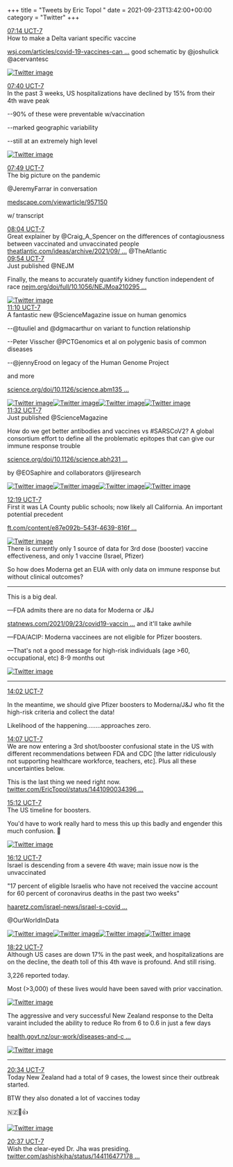 +++
title = "Tweets by Eric Topol " 
date = 2021-09-23T13:42:00+00:00
category = "Twitter"
+++
<div class="tweet"> 
<div class="profile"> 
<a href="https://twitter.com/erictopol/status/1441043402800304138" target="_blank" rel="noreferer">07:14 UCT-7</a> 
</div> 
<div class="content"> 
How to make a Delta variant specific vaccine

<a href="https://www.wsj.com/articles/covid-19-vaccines-can-be-updated-for-the-delta-variant-heres-how-11632399254" target="_blank" rel="noreferer">wsj.com/articles/covid-19-vaccines-can ...</a> 
 good schematic by @joshulick @acervantesc </div> 
<a href="/twitter/erictopol/images/E_-dT0yVgAkyiLh.jpg"  ><img src="/twitter/erictopol/images/E_-dT0yVgAkyiLh.jpg" alt="Twitter image" ></img></a></div> 
<div class="tweet"> 
<div class="profile"> 
<a href="https://twitter.com/erictopol/status/1441049745154138120" target="_blank" rel="noreferer">07:40 UCT-7</a> 
</div> 
<div class="content"> 
In the past 3 weeks, US hospitalizations have declined by 15% from their 4th wave peak

--90% of these were preventable w/vaccination

--marked geographic variability

--still at an extremely high level </div> 
<a href="/twitter/erictopol/images/E_-iBOpVgAQCumi.jpg"  ><img src="/twitter/erictopol/images/E_-iBOpVgAQCumi.jpg" alt="Twitter image" ></img></a></div> 
<div class="tweet"> 
<div class="profile"> 
<a href="https://twitter.com/erictopol/status/1441052116546580492" target="_blank" rel="noreferer">07:49 UCT-7</a> 
</div> 
<div class="content"> 
The big picture on the pandemic

@JeremyFarrar in conversation

<a href="https://www.medscape.com/viewarticle/957150" target="_blank" rel="noreferer">medscape.com/viewarticle/957150</a> 


w/ transcript</div> 
</div> 
<div class="tweet"> 
<div class="profile"> 
<a href="https://twitter.com/erictopol/status/1441055777339281413" target="_blank" rel="noreferer">08:04 UCT-7</a> 
</div> 
<div class="content"> 
Great explainer by @Craig_A_Spencer on the differences of contagiousness between vaccinated and unvaccinated people <a href="https://www.theatlantic.com/ideas/archive/2021/09/the-vaccinated-arent-just-as-likely-to-spread-covid/620161/" target="_blank" rel="noreferer">theatlantic.com/ideas/archive/2021/09/ ...</a> 
 @TheAtlantic</div> 
</div> 
<div class="tweet"> 
<div class="profile"> 
<a href="https://twitter.com/erictopol/status/1441083610321149954" target="_blank" rel="noreferer">09:54 UCT-7</a> 
</div> 
<div class="content"> 
Just published @NEJM

Finally, the means to accurately quantify kidney function independent of race <a href="https://www.nejm.org/doi/full/10.1056/NEJMoa2102953?query=featured_home#article_references" target="_blank" rel="noreferer">nejm.org/doi/full/10.1056/NEJMoa210295 ...</a> 
 </div> 
<a href="/twitter/erictopol/images/E__BUItVUAAq1S0.jpg"  ><img src="/twitter/erictopol/images/E__BUItVUAAq1S0.jpg" alt="Twitter image" ></img></a></div> 
<div class="tweet"> 
<div class="profile"> 
<a href="https://twitter.com/erictopol/status/1441102800117587974" target="_blank" rel="noreferer">11:10 UCT-7</a> 
</div> 
<div class="content"> 
A fantastic new @ScienceMagazine issue on human genomics

--@tuuliel and @dgmacarthur on variant to function relationship

--Peter Visscher @PCTGenomics et al on polygenic basis of common diseases

--@jennyErood on legacy of the Human Genome Project

and more

<a href="https://www.science.org/doi/10.1126/science.abm1359" target="_blank" rel="noreferer">science.org/doi/10.1126/science.abm135 ...</a> 
 </div> 
<a href="/twitter/erictopol/images/E__RPj4UUAM7DsR.jpg"  ><img src="/twitter/erictopol/images/E__RPj4UUAM7DsR.jpg" alt="Twitter image" ></img></a><a href="/twitter/erictopol/images/E__TR1AVUAgKtd6.jpg"  ><img src="/twitter/erictopol/images/E__TR1AVUAgKtd6.jpg" alt="Twitter image" ></img></a><a href="/twitter/erictopol/images/E__TT9wVIBEDNXb.jpg"  ><img src="/twitter/erictopol/images/E__TT9wVIBEDNXb.jpg" alt="Twitter image" ></img></a><a href="/twitter/erictopol/images/E__TWGLVIAkAqGI.jpg"  ><img src="/twitter/erictopol/images/E__TWGLVIAkAqGI.jpg" alt="Twitter image" ></img></a></div> 
<div class="tweet"> 
<div class="profile"> 
<a href="https://twitter.com/erictopol/status/1441108309214334977" target="_blank" rel="noreferer">11:32 UCT-7</a> 
</div> 
<div class="content"> 
Just published @ScienceMagazine

How do we get better antibodies and vaccines vs #SARSCoV2?  A global consortium effort to define all the problematic epitopes that can give our immune response trouble

<a href="https://www.science.org/doi/10.1126/science.abh2315" target="_blank" rel="noreferer">science.org/doi/10.1126/science.abh231 ...</a> 


by @EOSaphire and collaborators @ljiresearch </div> 
<a href="/twitter/erictopol/images/E__YA3IUUAoh-XV.png"  ><img src="/twitter/erictopol/images/E__YA3IUUAoh-XV.png" alt="Twitter image" ></img></a><a href="/twitter/erictopol/images/E__YCo2VUAQYaip.jpg"  ><img src="/twitter/erictopol/images/E__YCo2VUAQYaip.jpg" alt="Twitter image" ></img></a><a href="/twitter/erictopol/images/E__YEjjVQAAMTVJ.jpg"  ><img src="/twitter/erictopol/images/E__YEjjVQAAMTVJ.jpg" alt="Twitter image" ></img></a><a href="/twitter/erictopol/images/E__YGg5VUAIaXDp.jpg"  ><img src="/twitter/erictopol/images/E__YGg5VUAIaXDp.jpg" alt="Twitter image" ></img></a></div> 
<div class="tweet"> 
<div class="profile"> 
<a href="https://twitter.com/erictopol/status/1441120123708862464" target="_blank" rel="noreferer">12:19 UCT-7</a> 
</div> 
<div class="content"> 
First it was LA County public schools;  now likely all California. An important potential precedent

<a href="https://www.ft.com/content/e87e092b-543f-4639-816f-d797fe1589a7" target="_blank" rel="noreferer">ft.com/content/e87e092b-543f-4639-816f ...</a> 
 </div> 
<a href="/twitter/erictopol/images/E__i-dHUYAAdrlF.jpg"  ><img src="/twitter/erictopol/images/E__i-dHUYAAdrlF.jpg" alt="Twitter image" ></img></a></div> 
<div class="thread"> 
<div class="thread-content"> 
There is currently only 1 source of data for 3rd dose (booster) vaccine effectiveness, and only 1 vaccine (Israel, Pfizer)

So how does Moderna get an EUA with only data on immune response but without clinical outcomes?</div> 
<hr><div class="thread-content"> 
This is a big deal.

—FDA admits there are no data for Moderna or J&amp;J

<a href="https://www.statnews.com/2021/09/23/covid19-vaccine-boosters-cdc-acip/" target="_blank" rel="noreferer">statnews.com/2021/09/23/covid19-vaccin ...</a> 
 and it'll take awhile

—FDA/ACIP: Moderna vaccinees are not eligible for Pfizer boosters.

—That's not a good message for high-risk individuals (age &gt;60, occupational, etc) 8-9 months out </div> 
<a href="/twitter/erictopol/images/E__5lj1VcAURuL8.png"  ><img src="/twitter/erictopol/images/E__5lj1VcAURuL8.png" alt="Twitter image" ></img></a><hr><div class="profile"> 
<a href="https://twitter.com/erictopol/status/1441146019266269186" target="_blank" rel="noreferer">14:02 UCT-7</a> 
</div> 
<div class="content"> 
In the meantime, we should give Pfizer boosters to Moderna/J&amp;J who fit the high-risk criteria and collect the data! 

Likelihood of the happening........approaches zero.</div> 
</div> 
<div class="tweet"> 
<div class="profile"> 
<a href="https://twitter.com/erictopol/status/1441147344368459781" target="_blank" rel="noreferer">14:07 UCT-7</a> 
</div> 
<div class="content"> 
We are now entering a 3rd shot/booster confusional state in the US with different recommendations between FDA and CDC [the latter ridiculously not supporting healthcare workforce, teachers, etc]. Plus all these uncertainties below.

This is the last thing we need right now. <a href="https://twitter.com/EricTopol/status/1441090034396844032" target="_blank" rel="noreferer">twitter.com/EricTopol/status/1441090034396 ...</a> 
</div> 
</div> 
<div class="tweet"> 
<div class="profile"> 
<a href="https://twitter.com/erictopol/status/1441163583929290763" target="_blank" rel="noreferer">15:12 UCT-7</a> 
</div> 
<div class="content"> 
The US timeline for boosters. 

You'd have to work really hard to mess this up this badly and engender this much confusion. 😬 </div> 
<a href="/twitter/erictopol/images/FAAKeUGVQAwC9sD.jpg"  ><img src="/twitter/erictopol/images/FAAKeUGVQAwC9sD.jpg" alt="Twitter image" ></img></a></div> 
<div class="tweet"> 
<div class="profile"> 
<a href="https://twitter.com/erictopol/status/1441178581296582665" target="_blank" rel="noreferer">16:12 UCT-7</a> 
</div> 
<div class="content"> 
Israel is descending from a severe 4th wave; main issue now is the unvaccinated

"17 percent of eligible Israelis who have not received the vaccine account for 60 percent of coronavirus deaths in the past two weeks"

<a href="https://www.haaretz.com/israel-news/israel-s-covid-czar-says-17-unvaccinated-a-strain-on-hospitals-1.10234830" target="_blank" rel="noreferer">haaretz.com/israel-news/israel-s-covid ...</a> 


@OurWorldInData </div> 
<a href="/twitter/erictopol/images/FAAXN9KVQAEhRFT.jpg"  ><img src="/twitter/erictopol/images/FAAXN9KVQAEhRFT.jpg" alt="Twitter image" ></img></a><a href="/twitter/erictopol/images/FAAXPLYUcAUzr7U.jpg"  ><img src="/twitter/erictopol/images/FAAXPLYUcAUzr7U.jpg" alt="Twitter image" ></img></a><a href="/twitter/erictopol/images/FAAXQrSVcAUYQW3.jpg"  ><img src="/twitter/erictopol/images/FAAXQrSVcAUYQW3.jpg" alt="Twitter image" ></img></a><a href="/twitter/erictopol/images/FAAYCHuUYAMalGn.jpg"  ><img src="/twitter/erictopol/images/FAAYCHuUYAMalGn.jpg" alt="Twitter image" ></img></a></div> 
<div class="tweet"> 
<div class="profile"> 
<a href="https://twitter.com/erictopol/status/1441211493500915714" target="_blank" rel="noreferer">18:22 UCT-7</a> 
</div> 
<div class="content"> 
Although US cases are down 17% in the past week, and hospitalizations are on the decline, the death toll of this 4th wave is profound. And still rising.

3,226 reported today.

Most (&gt;3,000) of these lives would have been saved with prior vaccination. </div> 
<a href="/twitter/erictopol/images/FAA1BmEUcAM3jZW.jpg"  ><img src="/twitter/erictopol/images/FAA1BmEUcAM3jZW.jpg" alt="Twitter image" ></img></a></div> 
<div class="thread"> 
<div class="thread-content"> 
The aggressive and very successful New Zealand response to the Delta varaint included the ability to reduce Ro from 6 to 0.6 in just a few days

<a href="https://www.health.govt.nz/our-work/diseases-and-conditions/covid-19-novel-coronavirus/covid-19-data-and-statistics/covid-19-source-cases" target="_blank" rel="noreferer">health.govt.nz/our-work/diseases-and-c ...</a> 
 </div> 
<a href="/twitter/erictopol/images/E__Cs5WUcBIQUiQ.jpg"  ><img src="/twitter/erictopol/images/E__Cs5WUcBIQUiQ.jpg" alt="Twitter image" ></img></a><hr><div class="profile"> 
<a href="https://twitter.com/erictopol/status/1441244747666886662" target="_blank" rel="noreferer">20:34 UCT-7</a> 
</div> 
<div class="content"> 
Today New Zealand had a total of 9 cases, the lowest since their outbreak started.

BTW they also donated a lot of vaccines today

🇳🇿👋👍 </div> 
<a href="/twitter/erictopol/images/FABUGUNUcAQ49vY.jpg"  ><img src="/twitter/erictopol/images/FABUGUNUcAQ49vY.jpg" alt="Twitter image" ></img></a></div> 
<div class="tweet"> 
<div class="profile"> 
<a href="https://twitter.com/erictopol/status/1441245478243373058" target="_blank" rel="noreferer">20:37 UCT-7</a> 
</div> 
<div class="content"> 
Wish the clear-eyed Dr. Jha was presiding. <a href="https://twitter.com/ashishkjha/status/1441164771781328908" target="_blank" rel="noreferer">twitter.com/ashishkjha/status/144116477178 ...</a> 
</div> 
</div> 


